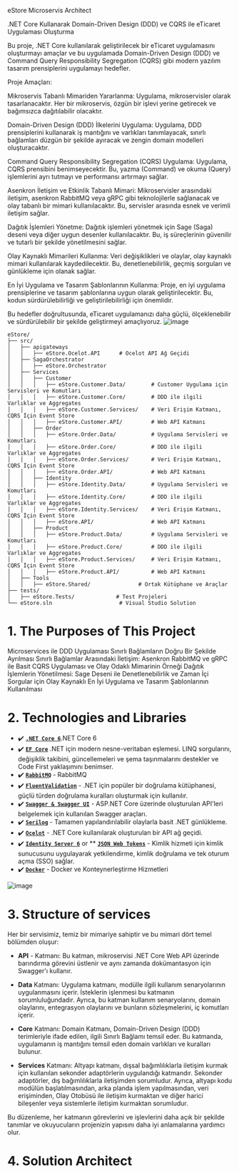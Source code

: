 eStore Microservis Architect

.NET Core Kullanarak Domain-Driven Design (DDD) ve CQRS ile eTicaret Uygulaması Oluşturma

Bu proje, .NET Core kullanılarak geliştirilecek bir eTicaret uygulamasını oluşturmayı amaçlar ve bu uygulamada Domain-Driven Design (DDD) ve Command Query Responsibility Segregation (CQRS) gibi modern yazılım tasarım prensiplerini uygulamayı hedefler.

Proje Amaçları:

Mikroservis Tabanlı Mimariden Yararlanma: Uygulama, mikroservisler olarak tasarlanacaktır. Her bir mikroservis, özgün bir işlevi yerine getirecek ve bağımsızca dağıtılabilir olacaktır.

Domain-Driven Design (DDD) İlkelerini Uygulama: Uygulama, DDD prensiplerini kullanarak iş mantığını ve varlıkları tanımlayacak, sınırlı bağlamları düzgün bir şekilde ayıracak ve zengin domain modelleri oluşturacaktır.

Command Query Responsibility Segregation (CQRS) Uygulama: Uygulama, CQRS prensibini benimseyecektir. Bu, yazma (Command) ve okuma (Query) işlemlerini ayrı tutmayı ve performansı artırmayı sağlar.

Asenkron İletişim ve Etkinlik Tabanlı Mimari: Mikroservisler arasındaki iletişim, asenkron RabbitMQ veya gRPC gibi teknolojilerle sağlanacak ve olay tabanlı bir mimari kullanılacaktır. Bu, servisler arasında esnek ve verimli iletişim sağlar.

Dağıtık İşlemleri Yönetme: Dağıtık işlemleri yönetmek için Sage (Saga) deseni veya diğer uygun desenler kullanılacaktır. Bu, iş süreçlerinin güvenilir ve tutarlı bir şekilde yönetilmesini sağlar.

Olay Kaynaklı Mimarileri Kullanma: Veri değişiklikleri ve olaylar, olay kaynaklı mimari kullanılarak kaydedilecektir. Bu, denetlenebilirlik, geçmiş sorguları ve günlükleme için olanak sağlar.

En İyi Uygulama ve Tasarım Şablonlarının Kullanma: Proje, en iyi uygulama prensiplerine ve tasarım şablonlarına uygun olarak geliştirilecektir. Bu, kodun sürdürülebilirliği ve geliştirilebilirliği için önemlidir.

Bu hedefler doğrultusunda, eTicaret uygulamanızı daha güçlü, ölçeklenebilir ve sürdürülebilir bir şekilde geliştirmeyi amaçlıyoruz.
![image](https://github.com/dikmenonur/eStore/assets/3075597/f5a1ca1a-1923-42b2-a2cf-d4b148db8381)

```
eStore/
├── src/
│   ├── apigateways
│   │   ├── eStore.Ocelot.API      # Ocelot API Ağ Geçidi
│   ├── SagaOrchestrator
│   │   ├── eStore.Orchestrator
│   ├── Services
│   │   ├── Customer
│   │   │   ├── eStore.Customer.Data/        # Customer Uygulama için Servisleri ve Komutları
│   │   │   ├── eStore.Customer.Core/        # DDD ile ilgili Varlıklar ve Aggregates
│   │   │   ├── eStore.Customer.Services/    # Veri Erişim Katmanı, CQRS İçin Event Store
│   │   │   ├── eStore.Customer.API/         # Web API Katmanı
│   │   ├── Order
│   │   │   ├── eStore.Order.Data/           # Uygulama Servisleri ve Komutları
│   │   │   ├── eStore.Order.Core/           # DDD ile ilgili Varlıklar ve Aggregates
│   │   │   ├── eStore.Order.Services/       # Veri Erişim Katmanı, CQRS İçin Event Store
│   │   │   ├── eStore.Order.API/            # Web API Katmanı
│   │   ├── Identity
│   │   │   ├── eStore.Identity.Data/        # Uygulama Servisleri ve Komutları
│   │   │   ├── eStore.Identity.Core/        # DDD ile ilgili Varlıklar ve Aggregates
│   │   │   ├── eStore.Identity.Services/    # Veri Erişim Katmanı, CQRS İçin Event Store
│   │   │   ├── eStore.API/                  # Web API Katmanı
│   │   ├── Product
│   │   │   ├── eStore.Product.Data/         # Uygulama Servisleri ve Komutları
│   │   │   ├── eStore.Product.Core/         # DDD ile ilgili Varlıklar ve Aggregates
│   │   │   ├── eStore.Product.Services/     # Veri Erişim Katmanı, CQRS İçin Event Store
│   │   │   ├── eStore.Product.API/          # Web API Katmanı
│   ├── Tools
│   │   ├── eStore.Shared/               # Ortak Kütüphane ve Araçlar
├── tests/
│   ├── eStore.Tests/             # Test Projeleri
└── eStore.sln                     # Visual Studio Solution
```

# 1. The Purposes of This Project
Microservices ile DDD Uygulaması
Sınırlı Bağlamların Doğru Bir Şekilde Ayrılması
Sınırlı Bağlamlar Arasındaki İletişim: Asenkron RabbitMQ ve gRPC ile
Basit CQRS Uygulaması ve Olay Odaklı Mimarinin Örneği
Dağıtık İşlemlerin Yönetilmesi: Sage Deseni ile
Denetlenebilirlik ve Zaman İçi Sorgular için Olay Kaynaklı
En İyi Uygulama ve Tasarım Şablonlarının Kullanılması

# 2. Technologies and Libraries
- ✔️ **[`.NET Core 6`](https://dotnet.microsoft.com/download)**.NET Core 6
- ✔️ **[`EF Core`](https://github.com/dotnet/efcore)** .NET için modern nesne-veritaban eşlemesi. LINQ sorgularını, değişiklik takibini, güncellemeleri ve şema taşınmalarını destekler ve Code First yaklaşımını benimser.
- ✔️ **[`RabbitMQ`](https://masstransit.io/)** - RabbitMQ
- ✔️ **[`FluentValidation`](https://github.com/FluentValidation/FluentValidation)** - .NET için popüler bir doğrulama kütüphanesi, güçlü türden doğrulama kuralları oluşturmak için kullanılır.
- ✔️ **[`Swagger & Swagger UI`](https://github.com/domaindrivendev/Swashbuckle.AspNetCore)** - ASP.NET Core üzerinde oluşturulan API'leri belgelemek için kullanılan Swagger araçları.
- ✔️ **[`Serilog`](https://github.com/serilog/serilog)** - Tamamen yapılandırılabilir olaylarla basit .NET günlükleme.
- ✔️ **[`Ocelot`](https://github.com/ThreeMammals/Ocelot)**  - .NET Core kullanılarak oluşturulan bir API ağ geçidi.
- ✔️ **[`Identity Server 6`](https://duendesoftware.com/products/identityserver)** or **  **[`JSON Web Tokens`](https://jwt.io/)** - Kimlik hizmeti için kimlik sunucusunu uygulayarak yetkilendirme, kimlik doğrulama ve tek oturum açma (SSO) sağlar.
- ✔️ **[`Docker`](https://www.docker.com)**  - Docker ve Konteynerleştirme Hizmetleri

![image](https://github.com/dikmenonur/eStore/assets/3075597/04ac17af-4972-424b-88bc-afd4655dffb2)

# 3. Structure of services
Her bir servisimiz, temiz bir mimariye sahiptir ve bu mimari dört temel bölümden oluşur:

- **API** - Katmanı: Bu katman, mikroservisi .NET Core Web API üzerinde barındırma görevini üstlenir ve aynı zamanda dokümantasyon için Swagger'ı kullanır.

- **Data** Katmanı: Uygulama katmanı, modülle ilgili kullanım senaryolarının uygulanmasını içerir. İsteklerin işlenmesi bu katmanın sorumluluğundadır. Ayrıca, bu katman kullanım senaryolarını, domain olaylarını, entegrasyon olaylarını ve bunların sözleşmelerini, iç komutları içerir.

- **Core** Katmanı: Domain Katmanı, Domain-Driven Design (DDD) terimleriyle ifade edilen, ilgili Sınırlı Bağlamı temsil eder. Bu katmanda, uygulamanın iş mantığını temsil eden domain varlıkları ve kuralları bulunur.

- **Services** Katmanı: Altyapı katmanı, dışsal bağımlılıklarla iletişim kurmak için kullanılan sekonder adaptörlerin uygulandığı katmandır. Sekonder adaptörler, dış bağımlılıklarla iletişimden sorumludur. Ayrıca, altyapı kodu modülün başlatılmasından, arka planda işlem yapılmasından, veri erişiminden, Olay Otobüsü ile iletişim kurmaktan ve diğer harici bileşenler veya sistemlerle iletişim kurmaktan sorumludur.

Bu düzenleme, her katmanın görevlerini ve işlevlerini daha açık bir şekilde tanımlar ve okuyucuların projenizin yapısını daha iyi anlamalarına yardımcı olur.

# 4. Solution Architect
